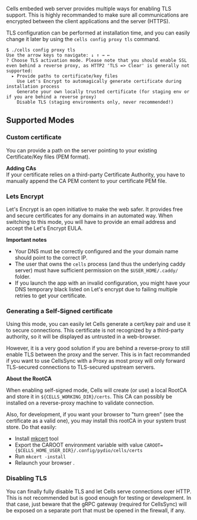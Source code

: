 Cells embeded web server provides multiple ways for enabling TLS support. This is highly recommanded to make sure all communications are encrypted between the client applications and the server (HTTPS).

TLS configuration can be performed at installation time, and you can easily change it later by using the `cells config proxy tls` command.

```
$ ./cells config proxy tls
Use the arrow keys to navigate: ↓ ↑ → ← 
? Choose TLS activation mode. Please note that you should enable SSL even behind a reverse proxy, as HTTP2 'TLS => Clear' is generally not supported: 
  ▸ Provide paths to certificate/key files
    Use Let's Encrypt to automagically generate certificate during installation process
    Generate your own locally trusted certificate (for staging env or if you are behind a reverse proxy)
    Disable TLS (staging environments only, never recommended!)
```

## Supported Modes

### Custom certificate

You can provide a path on the server pointing to your existing Certificate/Key files (PEM format).

**Adding CAs**   
If your certificate relies on a third-party Certificate Authority, you have to manually append the CA PEM content to your certificate PEM file.

### Lets Encrypt

Let's Encrypt is an open initiative to make the web safer. It provides free and secure certificates for any domains in an automated way. When switching to this mode, you will have to provide an email address and accept the Let's Encrypt EULA. 

**Important notes**

 - Your DNS must be correctly configured and the your domain name should point to the correct IP.
 - The user that owns the `cells` process (and thus the underlying caddy server) must have sufficient permission on the `$USER_HOME/.caddy/` folder.
 - If you launch the app with an invalid configuration, you might have your DNS temporary black listed on Let's encrypt due to failing multiple retries to get your certificate.  

### Generating a Self-Signed certificate

Using this mode, you can easily let Cells generate a cert/key pair and use it to secure connections. This certificate is not recognized by a third-party authority, so it will be displayed as untrusted in a web-browser. 

However, it is a very good solution if you are behind a reverse-proxy to still enable TLS between the proxy and the server. This is in fact recommanded if you want to use CellsSync with a Proxy as most proxy will only forward TLS-secured connections to TLS-secured upstream servers.

**About the RootCA**

When enabling self-signed mode, Cells will create (or use) a local RootCA and store it in `${CELLS_WORKING_DIR}/certs`. This CA can possibly be installed on a reverse-proxy machine to validate connection.

Also, for development, if you want your browser to "turn green" (see the certificate as a valid one), you may install this rootCA in your system trust store. Do that easily: 
 
 - Install [mkcert](https://github.com/FiloSottile/mkcert) tool
 - Export the CAROOT environment variable with value `CAROOT={$CELLS_HOME_USER_DIR}/.config/pydio/cells/certs`
 - Run `mkcert -install`
 - Relaunch your browser .
 
 ### Disabling TLS
 
 You can finally fully disable TLS and let Cells serve connections over HTTP. This is not recommended but is good enough for testing or development. In that case, just beware that the gRPC gateway (required for CellsSync) will be exposed on a separate port that must be opened in the firewall, if any.